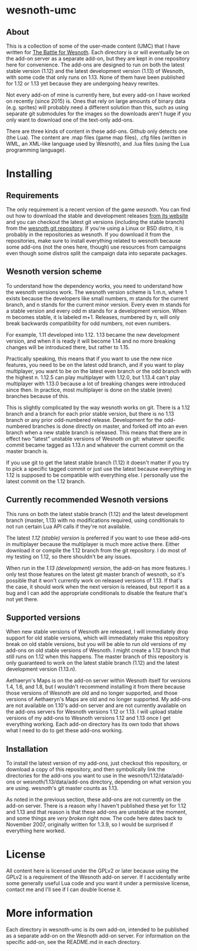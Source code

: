wesnoth-umc
===========

About
-----

This is a collection of some of the user-made content (UMC) that I
have written for [The Battle for Wesnoth](https://wesnoth.org). Each
directory is or will eventually be on the add-on server as a separate
add-on, but they are kept in one repository here for convenience. The
add-ons are designed to run on both the latest stable version (1.12)
and the latest development version (1.13) of Wesnoth, with some code
that only runs on 1.13. None of them have been published for 1.12 or
1.13 yet because they are undergoing heavy rewrites.

Not every add-on of mine is currently here, but every add-on I have
worked on recently (since 2015) is. Ones that rely on large amounts of
binary data (e.g. sprites) will probably need a different solution
than this, such as using separate git submodules for the images so the
downloads aren't huge if you only want to download one of the
text-only add-ons.

There are three kinds of content in these add-ons. Github only detects
one (the Lua). The content are .map files (game map files), .cfg files
(written in WML, an XML-like language used by Wesnoth), and .lua files
(using the Lua programming language).

Installing
==========

Requirements
------------

The only requirement is a recent version of the game *wesnoth*. You
can find out how to download the stable and development releases
[from its website](https://wesnoth.org) and you can checkout the
latest git versions (including the stable branch) from the
[wesnoth git repository](https://github.com/wesnoth/wesnoth/). If
you're using a Linux or BSD distro, it is probably in the repositories
as wesnoth. If you download it from the repositories, make sure to
install everything related to wesnoth because some add-ons (not the
ones here, though) use resources from campaigns even though some
distros split the campaign data into separate packages.

Wesnoth version scheme
----------------------

To understand how the dependency works, you need to understand how the
wesnoth versions work. The wesnoth version scheme is 1.m.n, where 1
exists because the developers like small numbers, m stands for the
current branch, and n stands for the current minor version. Every even
m stands for a stable version and every odd m stands for a development
version. When m becomes stable, it is labeled m+1. Releases, numbered
by n, will only break backwards compatibility for odd numbers, not
even numbers.

For example, 1.11 developed into 1.12. 1.13 became the new development
version, and when it is ready it will become 1.14 and no more breaking
changes will be introduced there, but rather to 1.15.

Practically speaking, this means that if you want to use the new nice
features, you need to be on the latest odd branch, and if you want to
play multiplayer, you want to be on the latest even branch *or* the
odd branch with the highest n. 1.12.5 can play multiplayer with
1.12.0, but 1.13.4 can't play multiplayer with 1.13.0 because a lot of
breaking changes were introduced since then. In practice, most
multiplayer is done on the stable (even) branches because of this.

This is slightly complicated by the way wesnoth works on git. There is
a 1.12 branch and a branch for each prior stable version, but there is
no 1.13 branch or any prior odd-numbered release. Development for the
odd-numbered branches is done directly on master, and forked off into
an even branch when a new stable branch is released. This means that
there are in effect two "latest" unstable versions of Wesnoth on git:
whatever specific commit became tagged as 1.13.n and whatever the
current commit on the master branch is.

If you use git to get the latest stable branch (1.12) it doesn't
matter if you try to pick a specific tagged commit or just use the
latest because everything in 1.12 is supposed to be compatible with
everything else. I personally use the latest commit on the 1.12
branch.

Currently recommended Wesnoth versions
--------------------------------------

This runs on both the latest stable branch (1.12) and the latest
development branch (master, 1.13) with no modifications required,
using conditionals to not run certain Lua API calls if they're not
available.

The latest *1.12 (stable) version* is preferred if you want to use
these add-ons in multiplayer because the multiplayer is much more
active there. Either download it or compile the 1.12 branch from the
git repository. I do most of my testing on 1.12, so there shouldn't be
any issues.

When run in the *1.13 (development) version*, the add-on has more
features. I only test those features on the latest git master branch
of wesnoth, so it's possible that it won't currently work on released
versions of 1.13. If that's the case, it should work when the next
version is released, but report it as a bug and I can add the
appropriate conditionals to disable the feature that's not yet there.

Supported versions
------------------

When new stable versions of Wesnoth are released, I will immediately
drop support for old stable versions, which will immediately make this
repository break on old stable versions, but you will be able to run
old versions of my add-ons on old stable versions of Wesnoth. I might
create a 1.12 branch that still runs on 1.12 when this happens. The
master branch of this repository is only guaranteed to work on the
latest stable branch (1.12) and the latest development version
(1.13.n).

Aethaeryn's Maps is on the add-on server within Wesnoth itself for
versions 1.4, 1.6, and 1.8, but I wouldn't recommend installing it
from there because those versions of Wesnoth are old and no longer
supported, and those versions of Aethaeryn's Maps are old and no
longer supported. My add-ons are not available on 1.10's add-on server
and are not currently available on the add-ons servers for Wesnoth
versions 1.12 or 1.13. I will upload stable versions of my add-ons to
Wesnoth versions 1.12 and 1.13 once I get everything working. Each
add-on directory has its own todo that shows what I need to do to get
these add-ons working.

Installation
------------

To install the latest version of my add-ons, just checkout this
repository, or download a copy of this repository, and then
symbolically link the directories for the add-ons you want to use in
the wesnoth/1.12/data/add-ons or wesnoth/1.13/data/add-ons directory,
depending on what version you are using. wesnoth's git master counts
as 1.13.

As noted in the previous section, these add-ons are not currently on
the add-on server. There is a reason why I haven't published these yet
for 1.12 and 1.13 and that reason is that these add-ons are *unstable*
at the moment, and some things are *very broken* right now. The code
here dates back to November 2007, originally written for 1.3.9, so I
would be surprised if everything here worked.

License
=======

All content here is licensed under the GPLv2 or later because using
the GPLv2 is a requirement of the Wesnoth add-on server. If I
accidentally write some generally useful Lua code and you want it
under a permissive license, contact me and I'll see if I can double
license it.

More information
================

Each directory in wesnoth-umc is its own add-on, intended to be
published as a separate add-on on the Wesnoth add-on server. For
information on the specific add-on, see the README.md in each
directory.
